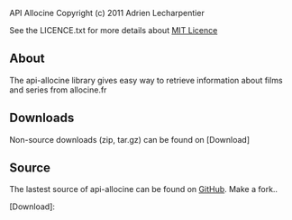 API Allocine
Copyright (c) 2011 Adrien Lecharpentier

See the LICENCE.txt for more details about [MIT Licence]

About
-----
The api-allocine library gives easy way to retrieve information about films and 
series from allocine.fr

Downloads
---------
Non-source downloads (zip, tar.gz) can be found on [Download]

Source
------
The lastest source of api-allocine can be found on [GitHub]. Make a fork..

[MIT Licence]: https://github.com/alecharp/api-allocine/raw/master/LICENCE.txt
[GitHub]: https://github.com/alecharp/api-allocine
[Download]: 